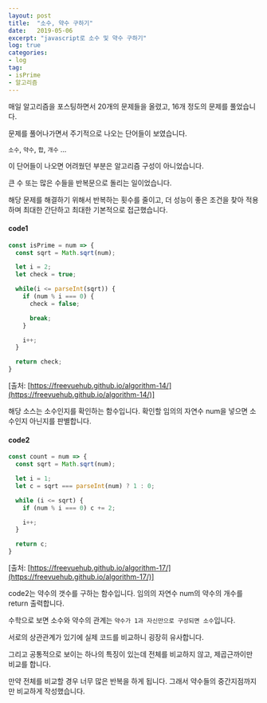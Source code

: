 ```yaml
---
layout: post
title:  "소수, 약수 구하기"
date:   2019-05-06
excerpt: "javascript로 소수 및 약수 구하기"
log: true
categories:
- log
tag:
- isPrime
- 알고리즘
---
```


매일 알고리즘을 포스팅하면서 20개의 문제들을 올렸고, 16개 정도의 문제를 풀었습니다.

문제를 풀어나가면서 주기적으로 나오는 단어들이 보였습니다.

`소수`, `약수`, `합`, `개수` ...

이 단어들이 나오면 어려웠던 부분은 알고리즘 구성이 아니었습니다.

큰 수 또는 많은 수들을 반복문으로 돌리는 일이었습니다.

해당 문제를 해결하기 위해서 반복하는 횟수를 줄이고, 더 성능이 좋은 조건을 찾아 적용하며 최대한 간단하고 최대한 기본적으로 접근했습니다.

#### code1
```javascript
const isPrime = num => {
  const sqrt = Math.sqrt(num);

  let i = 2;
  let check = true;

  while(i <= parseInt(sqrt)) {
    if (num % i === 0) {
      check = false;

      break;
    }

    i++;
  }

  return check;
}
```
[출처: [https://freevuehub.github.io/algorithm-14/](https://freevuehub.github.io/algorithm-14/)]

해당 소스는 소수인지를 확인하는 함수입니다. 확인할 임의의 자연수 num을 넣으면 소수인지 아닌지를 판별합니다.

#### code2
```javascript
const count = num => {
  const sqrt = Math.sqrt(num);

  let i = 1;
  let c = sqrt === parseInt(num) ? 1 : 0;

  while (i <= sqrt) {
    if (num % i === 0) c += 2;

    i++;
  }

  return c;
}
```
[출처: [https://freevuehub.github.io/algorithm-17/](https://freevuehub.github.io/algorithm-17/)]

code2는 약수의 갯수를 구하는 함수입니다. 임의의 자연수 num의 약수의 개수를 return 출력합니다.

수학으로 보면 소수와 약수의 관계는 `약수가 1과 자신만으로 구성되면 소수`입니다.

서로의 상관관계가 있기에 실제 코드를 비교하니 굉장히 유사합니다.

그리고 공통적으로 보이는 하나의 특징이 있는데 전체를 비교하지 않고, 제곱근까이만 비교를 합니다.

만약 전체를 비교할 경우 너무 많은 반복을 하게 됩니다. 그래서 약수들의 중간지점까지만 비교하게 작성했습니다.

